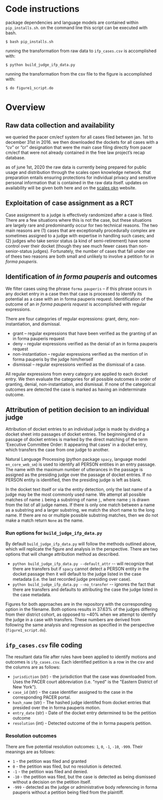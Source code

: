 # Code instructions

package dependencies and language models are contained within `pip_installs.sh`. on the command line
this script can be executed with bash.

`$ bash pip_installs.sh`

running the transformation from raw data to `ifp_cases.csv` is accomplished with:

`$ python build_judge_ifp_data.py`

running the transformation from the csv file to the figure is accomplished with:

`$ do figure1_script.do`

# Overview

## Raw data collection and availability

we queried the pacer cm/ecf system for all cases filed between jan. 1st to december 31st in 2016. we
then downloaded the dockets for all cases with a “cv” or “cr” designation that were the main case
filing directly from pacer cm/ecf that were not already contained in the free law project’s recap
database.

as of june 1st, 2020 the raw data is currently being prepared for public usage and distribution
through the scales open knowledge network. that preparation entails ensuring protections for
individual privacy and sensitive personal information that is contained in the raw data itself. updates on
availability will be given both here and on the [scales okn](http://www.scales-okn.org) website. 

## Exploitation of case assignment as a RCT

Case assignment to a judge is effectively randomized after a case is filed. There are a few situations where this is 
not the case, but these situations are largely rare and predominantly occur for two technical
reasons.  The two main reasons are (1) cases that are exceptionally procedurally
complex are sometimes assigned to a judge with expertise in handling such cases; and (2) judges
who take senior status (a kind of semi-retirement) have some control over their docket (though they
see much fewer cases than non-senior-status judges). Fortunately, the number of cases that fall
under one of thees two reasons are both small and unlikely to involve a petition for *in forma
pauperis*. 


## Identification of *in forma pauperis* and outcomes
 
We filter cases using the phrase `forma pauperis` – if this phrase occurs in any docket entry in a
case then that case is processed to identify its potential as a case with an in forma pauperis
request. Identification of the outcome of an *in forma pauperis request* is accomplished with regular
expressions.

There are four categories of regular expressions: grant, deny, non-instantiation, and dismissal.

* grant – regular expressions that have been verified as the granting of an in forma pauperis
request
* deny – regular expressions verified as the denial of an in forma pauperis request
* non-instantiation – regular expressions verified as the mention of in forma pauperis by the
judge him/herself 
* dismissal – regular expressions verified as the dismissal of a case.
 
All regular expressions from every category are applied to each docket entry. We then evaluate the categories for all
possible outcomes in order of granting, denial, non-instantiation, and dismissal. If none of the
categorical outcomes are detected the case is marked as having an indeterminate outcome.

## Attribution of petition decision to an individual judge
 
Attribution of docket entries to an individual judge is made by dividing a docket sheet into
passages of docket entries. The beginning/end of a passage of docket entries is marked by the direct matching 
of the term ‘Executive Committee Order: It appearing that cases’ in a docket entry, which transfers
the case from one judge to another.
 
Natural Language Processing (python package `spacy`, language model `en_core_web_sm`) is used to
identify all PERSON entities in an entry passage. The name with the maximum number of utterances in
the passage is assigned as the presiding judge over the passage of docket entries. If no PERSON
entity is identified, then the presiding judge is left as blank.
 
In the docket text itself or via the entity detection, only the last name of a judge may be the most
commonly used name. We attempt all possible matches of name `i` being a substring of name `j`, where
name `j` is drawn from the list of all judge names. If there is only one match between a name as a
substring and a larger substring, we match the short name to the long name. If there are no or
multiple possible substring matches, then we do not make a match return `None` as the name.

### Run options for `build_judge_ifp_data.py`

By default `build_judge_ifp_data.py` will follow the methods outlined above, which will replicate
the figure and analysis in the perspective. There are two options that will change attribution
method as described.

* `python build_judge_ifp_data.py --default_attr` -- will recognize that there are transfers but if
  `spacy` cannot detect a PERSON entity in the docket passage then it will default to the judge
  listed in the case metadata (i.e. the last recorded judge presiding over case). 
* `python build_judge_ifp_data.py --no_transfer` -- ignores the fact that there are transfers and
  defaults to attributing the case the judge listed in the case metadata.

Figures for both approaches are in the repository with the corresponding option in the filename.
Both options results in 37.63% of the judges differing from their district cohort, as opposed to ~40%
when we attempt to identify the judge in a case with transfers. These numbers are derived from following 
the same analysis and regression as specified in the perspective (`figure1_script.do`). 

## `ifp_cases.csv` file coding

The resultant data file after rules have been applied to identify motions and outcomes is
`ifp_cases.csv`. Each identified petition is a row in the csv and the columns are as follows:

* `jurisdiction` (str) - the jurisdiction that the case was downloaded from. Uses the PACER court
  abbreviation (i.e. "nyed" is the "Eastern District of New York").
* `case_id` (str) - the case identifier assigned to the case in the corresponding PACER portal.
* `hash_name` (str) - The hashed judge identifed from docket entries that presided over the in forma
  pauperis motion. 
* `entry_date` (str) - Date of the docket entry determined to be the petition outcome
* `resolution` (int) - Detected outcome of the in forma pauperis petition.

### Resolution outcomes 

There are five potential resolution outcomes: `1`, `0`, `-1`, `-10`, `-999`. Their meanings are as
follows:

* `1` - the petition was filed and granted
* `0` - the petition was filed, but no resolution is detected.
* `-1` - the petition was filed and denied. 
* `-10` - the petition was filed, but the case is detected as being dismissed without a decision on
  the petition itself. 
* `-999` - detected as the judge or administrative body referencing in forma pauperis without a
  petition being filed from the plaintiff.

